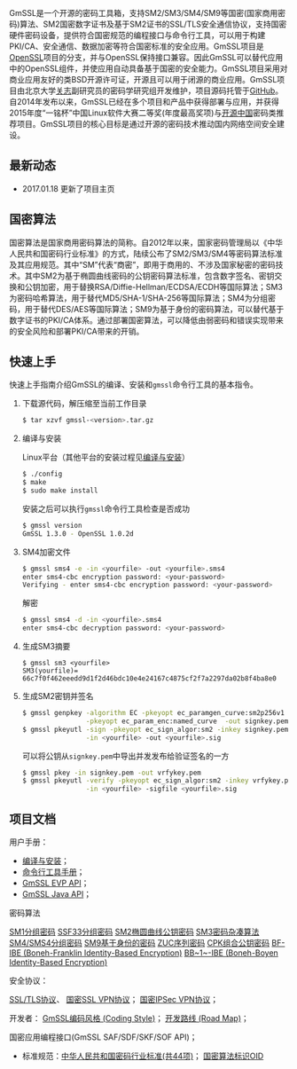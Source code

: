 GmSSL是一个开源的密码工具箱，支持SM2/SM3/SM4/SM9等国密(国家商用密码)算法、SM2国密数字证书及基于SM2证书的SSL/TLS安全通信协议，支持国密硬件密码设备，提供符合国密规范的编程接口与命令行工具，可以用于构建PKI/CA、安全通信、数据加密等符合国密标准的安全应用。GmSSL项目是[OpenSSL](https://www.openssl.org)项目的分支，并与OpenSSL保持接口兼容。因此GmSSL可以替代应用中的OpenSSL组件，并使应用自动具备基于国密的安全能力。GmSSL项目采用对商业应用友好的类BSD开源许可证，开源且可以用于闭源的商业应用。GmSSL项目由北京大学[关志](http://infosec.pku.edu.cn/~guanzhi/)副研究员的密码学研究组开发维护，项目源码托管于[GitHub](https://github.com/guanzhi/GmSSL)。自2014年发布以来，GmSSL已经在多个项目和产品中获得部署与应用，并获得2015年度“一铭杯”中国Linux软件大赛二等奖(年度最高奖项)与[开源中国](https://www.oschina.net/p/GmSSL)密码类推荐项目。GmSSL项目的核心目标是通过开源的密码技术推动国内网络空间安全建设。

## 最新动态

- 2017.01.18 更新了项目主页

## 国密算法

国密算法是国家商用密码算法的简称。自2012年以来，国家密码管理局以《中华人民共和国密码行业标准》的方式，陆续公布了SM2/SM3/SM4等密码算法标准及其应用规范。其中“SM”代表“商密”，即用于商用的、不涉及国家秘密的密码技术。其中SM2为基于椭圆曲线密码的公钥密码算法标准，包含数字签名、密钥交换和公钥加密，用于替换RSA/Diffie-Hellman/ECDSA/ECDH等国际算法；SM3为密码哈希算法，用于替代MD5/SHA-1/SHA-256等国际算法；SM4为分组密码，用于替代DES/AES等国际算法；SM9为基于身份的密码算法，可以替代基于数字证书的PKI/CA体系。通过部署国密算法，可以降低由弱密码和错误实现带来的安全风险和部署PKI/CA带来的开销。

## 快速上手

快速上手指南介绍GmSSL的编译、安装和`gmssl`命令行工具的基本指令。

1. 下载源代码，解压缩至当前工作目录

   ```sh
   $ tar xzvf gmssl-<version>.tar.gz
   ```

2. 编译与安装

   Linux平台（其他平台的安装过程见[编译与安装](http://gmssl.org)）

   ```sh
   $ ./config
   $ make
   $ sudo make install
   ```

   安装之后可以执行`gmssl`命令行工具检查是否成功

   ```sh
   $ gmssl version
   GmSSL 1.3.0 - OpenSSL 1.0.2d
   ```

3. SM4加密文件

   ```sh
   $ gmssl sms4 -e -in <yourfile> -out <yourfile>.sms4
   enter sms4-cbc encryption password: <your-password>
   Verifying - enter sms4-cbc encryption password: <your-password>
   ```

   解密

   ```sh
   $ gmssl sms4 -d -in <yourfile>.sms4
   enter sms4-cbc decryption password: <your-password>
   ```

4. 生成SM3摘要

   ```
   $ gmssl sm3 <yourfile>
   SM3(yourfile)= 66c7f0f462eeedd9d1f2d46bdc10e4e24167c4875cf2f7a2297da02b8f4ba8e0
   ```

5. 生成SM2密钥并签名

   ```sh
   $ gmssl genpkey -algorithm EC -pkeyopt ec_paramgen_curve:sm2p256v1 \
                   -pkeyopt ec_param_enc:named_curve  -out signkey.pem
   $ gmssl pkeyutl -sign -pkeyopt ec_sign_algor:sm2 -inkey signkey.pem \
                   -in <yourfile> -out <yourfile>.sig
   ```

   可以将公钥从`signkey.pem`中导出并发发布给验证签名的一方

   ```sh
   $ gmssl pkey -in signkey.pem -out vrfykey.pem
   $ gmssl pkeyutl -verify -pkeyopt ec_sign_algor:sm2 -inkey vrfykey.pem \
                   -in <yourfile> -sigfile <yourfile>.sig
   ```


## 项目文档

用户手册：

* [编译与安装](https://github.com/guanzhi/GmSSL/wiki/install)；
* [命令行工具手册](https://github.com/guanzhi/GmSSL/wiki/commands.md)；
* [GmSSL EVP API](https://github.com/guanzhimSSL/blob/develop/doc/gmssl/evp.md)；
* [GmSSL Java API](https://github.com/guanzhi/GmSSL/blob/develop/doc/gmssl/java.md)；

密码算法

[SM1分组密码](https://github.com/guanzhi/GmSSL/wiki/sm1)
[SSF33分组密码](https://github.com/guanzhi/GmSSL/wiki/ssf33)
[SM2椭圆曲线公钥密码](https://github.com/guanzhi/GmSSL/wiki/sm2)
[SM3密码杂凑算法](https://github.com/guanzhi/GmSSL/wiki/sm3)
[SM4/SMS4分组密码](https://github.com/guanzhi/GmSSL/wiki/sms4)
[SM9基于身份的密码](https://github.com/guanzhi/GmSSL/wiki/sm9)
[ZUC序列密码](https://github.com/guanzhi/GmSSL/blob/develop/doc/gmssl/zuc.md)
[CPK组合公钥密码](https://github.com/guanzhi/GmSSL/wiki/cpk)
[BF-IBE (Boneh-Franklin Identity-Based Encryption)](https://github.com/guanzhi/GmSSL/wiki/bfibe)
[BB~1~-IBE (Boneh-Boyen Identity-Based Encryption)](https://github.com/guanzhi/GmSSL/wiki/bb1-ibe)

安全协议：

[SSL/TLS协议]()、
[国密SSL VPN协议]()；
[国密IPSec VPN协议]()；

开发者：
[GmSSL编码风格 (Coding Style)](https://github.com/guanzhi/GmSSL/blob/develop/doc/gmssl/codingstyle.md)；
[开发路线 (Road Map)]()；

国密应用编程接口(GmSSL SAF/SDF/SKF/SOF API)；
- 标准规范：[中华人民共和国密码行业标准(共44项)]()；
  [国密算法标识OID](https://github.com/guanzhi/GmSSL/blob/develop/doc/gmssl/oid.md)


